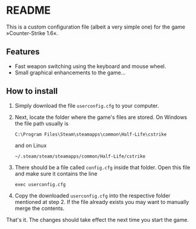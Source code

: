 # README
This is a custom configuration file (albeit a very simple one) for the game »Counter-Strike 1.6«.

## Features

* Fast weapon switching using the keyboard and mouse wheel.
* Small graphical enhancements to the game...
 
## How to install

1. Simply download the file `userconfig.cfg` to your computer. 
2. Next, locate the folder where the game's files are stored. On Windows the file path usually is

   ```
   C:\Program Files\Steam\steamapps\common\Half-Life\cstrike
   ```
   
   and on Linux
   
   ```
   ~/.steam/steam/steamapps/common/Half-Life/cstrike
   ```
   
3. There should be a file called `config.cfg` inside that folder. Open this file and make sure it contains the line
   ```
   exec userconfig.cfg
   ```
4. Copy the downloaded `userconfig.cfg` into the respective folder mentioned at step 2. If the file already exists
   you may want to manually merge the contents.

That's it. The changes should take effect the next time you start the game.
